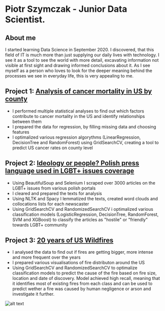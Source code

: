 # Piotr Szymczak - Junior Data Scientist.

## About me
I started learning Data Science in September 2020. I discovered, that this field of IT is much more than just supplying our daily lives with technology. I see it as a tool to see the world with more detail, excavating information not visible at first sight and drawing informed conclusions about it. As I see myself as a person who loves to look for the deeper meaning behind the processes we see in everyday life, this is very appealing to me.

## Project 1: [Analysis of cancer mortality in US by county](https://github.com/Sz-klarnia/Cancer-rates-by-US-County---analisys-and-pre)

* I performed multiple statistical analyses to find out which factors contribute to cancer mortality in the US and identify relationships between them
* I prepared the data for regression, by filling missing data and choosing features
* I optimalized various regression algorythms (LinearRegression, DecisionTree and RandomForest) using GridSearchCV, creating a tool to predict US cancer rates on county level

## Project 2: [Ideology or people? Polish press language used in LGBT+ issues coverage](https://github.com/Sz-klarnia/NLP---Press-coverage-of-LBGT-issues)

* Using BeautifulSoup and Selenium I scraped over 3000 articles on the LGBT+ issues from various polish portals
* I cleared and prepared the texts for analysis
* Using NLTK and Spacy I lemmatized the texts, created word clouds and collocations lists for each newscaster
* Using GridSearchCV and RandomizedSearchCV i optimalized various classification models (LogisticRegression, DecisionTree, RandomForest, SVM and XGBoost) to classify the articles as "hostile" or "friendly" towards LGBT+ community

## Project 3: [20 years of US Wildfires](https://github.com/Sz-klarnia/NLP---Press-coverage-of-LBGT-issues)

* I analysed the data to find out if fires are getting bigger, more intense and more frequent over the years
* I prepared various visualisations of fire distributon around the US
* Using GridSearchCV and RandomizedSearchCV to optimalize classification models to predict the cause of the fire based on fire size, location and date of discovery. Model achieved high recall, meaning that it identifies most of existing fires from each class and can be used to predict wether a fire was caused by human negligence or arson and investigate it further.

![alt text](https://github.com/Sz-klarnia/Piotr-Szymczak---Portfolio/blob/main/us_plot.png "Wykres 1")
